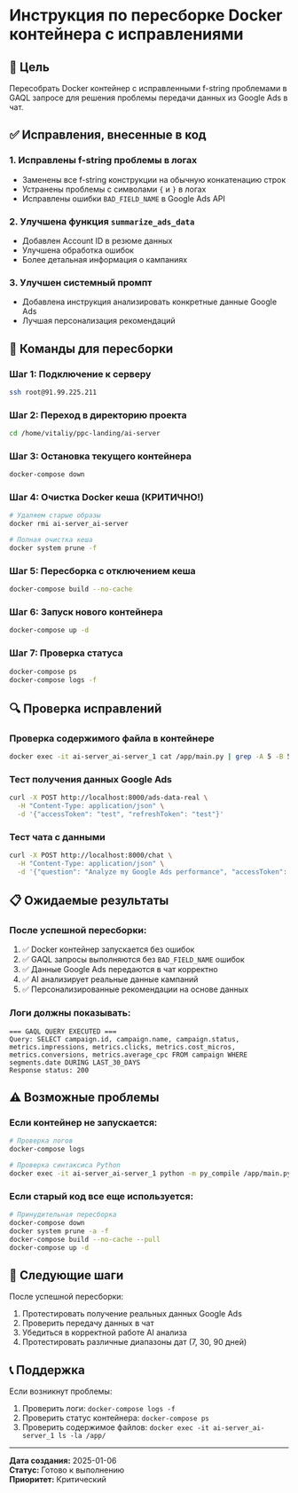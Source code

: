# Инструкция по пересборке Docker контейнера с исправлениями

## 🎯 Цель
Пересобрать Docker контейнер с исправленными f-string проблемами в GAQL запросе для решения проблемы передачи данных из Google Ads в чат.

## ✅ Исправления, внесенные в код

### 1. Исправлены f-string проблемы в логах
- Заменены все f-string конструкции на обычную конкатенацию строк
- Устранены проблемы с символами `{` и `}` в логах
- Исправлены ошибки `BAD_FIELD_NAME` в Google Ads API

### 2. Улучшена функция `summarize_ads_data`
- Добавлен Account ID в резюме данных
- Улучшена обработка ошибок
- Более детальная информация о кампаниях

### 3. Улучшен системный промпт
- Добавлена инструкция анализировать конкретные данные Google Ads
- Лучшая персонализация рекомендаций

## 🐳 Команды для пересборки

### Шаг 1: Подключение к серверу
```bash
ssh root@91.99.225.211
```

### Шаг 2: Переход в директорию проекта
```bash
cd /home/vitaliy/ppc-landing/ai-server
```

### Шаг 3: Остановка текущего контейнера
```bash
docker-compose down
```

### Шаг 4: Очистка Docker кеша (КРИТИЧНО!)
```bash
# Удаляем старые образы
docker rmi ai-server_ai-server

# Полная очистка кеша
docker system prune -f
```

### Шаг 5: Пересборка с отключением кеша
```bash
docker-compose build --no-cache
```

### Шаг 6: Запуск нового контейнера
```bash
docker-compose up -d
```

### Шаг 7: Проверка статуса
```bash
docker-compose ps
docker-compose logs -f
```

## 🔍 Проверка исправлений

### Проверка содержимого файла в контейнере
```bash
docker exec -it ai-server_ai-server_1 cat /app/main.py | grep -A 5 -B 5 "GAQL QUERY EXECUTED"
```

### Тест получения данных Google Ads
```bash
curl -X POST http://localhost:8000/ads-data-real \
  -H "Content-Type: application/json" \
  -d '{"accessToken": "test", "refreshToken": "test"}'
```

### Тест чата с данными
```bash
curl -X POST http://localhost:8000/chat \
  -H "Content-Type: application/json" \
  -d '{"question": "Analyze my Google Ads performance", "accessToken": "test", "refreshToken": "test"}'
```

## 📋 Ожидаемые результаты

### После успешной пересборки:
1. ✅ Docker контейнер запускается без ошибок
2. ✅ GAQL запросы выполняются без `BAD_FIELD_NAME` ошибок
3. ✅ Данные Google Ads передаются в чат корректно
4. ✅ AI анализирует реальные данные кампаний
5. ✅ Персонализированные рекомендации на основе данных

### Логи должны показывать:
```
=== GAQL QUERY EXECUTED ===
Query: SELECT campaign.id, campaign.name, campaign.status, metrics.impressions, metrics.clicks, metrics.cost_micros, metrics.conversions, metrics.average_cpc FROM campaign WHERE segments.date DURING LAST_30_DAYS
Response status: 200
```

## ⚠️ Возможные проблемы

### Если контейнер не запускается:
```bash
# Проверка логов
docker-compose logs

# Проверка синтаксиса Python
docker exec -it ai-server_ai-server_1 python -m py_compile /app/main.py
```

### Если старый код все еще используется:
```bash
# Принудительная пересборка
docker-compose down
docker system prune -a -f
docker-compose build --no-cache --pull
docker-compose up -d
```

## 🎯 Следующие шаги

После успешной пересборки:
1. Протестировать получение реальных данных Google Ads
2. Проверить передачу данных в чат
3. Убедиться в корректной работе AI анализа
4. Протестировать различные диапазоны дат (7, 30, 90 дней)

## 📞 Поддержка

Если возникнут проблемы:
1. Проверить логи: `docker-compose logs -f`
2. Проверить статус контейнера: `docker-compose ps`
3. Проверить содержимое файлов: `docker exec -it ai-server_ai-server_1 ls -la /app/`

---

**Дата создания:** 2025-01-06  
**Статус:** Готово к выполнению  
**Приоритет:** Критический 